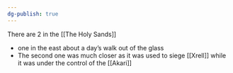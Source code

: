```yaml
---
dg-publish: true
---
```

There are 2 in the [[The Holy Sands]] 
- one in the east about a day’s walk out of the glass
- The second one was much closer as it was used to siege [[Xrell]] while it was under the control of the [[Akari]] 